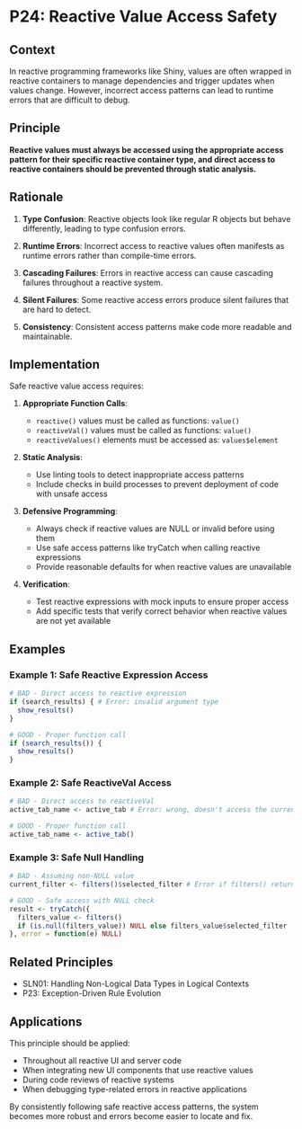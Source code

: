# P24: Reactive Value Access Safety

## Context
In reactive programming frameworks like Shiny, values are often wrapped in reactive containers to manage dependencies and trigger updates when values change. However, incorrect access patterns can lead to runtime errors that are difficult to debug.

## Principle
**Reactive values must always be accessed using the appropriate access pattern for their specific reactive container type, and direct access to reactive containers should be prevented through static analysis.**

## Rationale
1. **Type Confusion**: Reactive objects look like regular R objects but behave differently, leading to type confusion errors.

2. **Runtime Errors**: Incorrect access to reactive values often manifests as runtime errors rather than compile-time errors.

3. **Cascading Failures**: Errors in reactive access can cause cascading failures throughout a reactive system.

4. **Silent Failures**: Some reactive access errors produce silent failures that are hard to detect.

5. **Consistency**: Consistent access patterns make code more readable and maintainable.

## Implementation
Safe reactive value access requires:

1. **Appropriate Function Calls**:
   - `reactive()` values must be called as functions: `value()`
   - `reactiveVal()` values must be called as functions: `value()`
   - `reactiveValues()` elements must be accessed as: `values$element`

2. **Static Analysis**:
   - Use linting tools to detect inappropriate access patterns
   - Include checks in build processes to prevent deployment of code with unsafe access

3. **Defensive Programming**:
   - Always check if reactive values are NULL or invalid before using them
   - Use safe access patterns like tryCatch when calling reactive expressions
   - Provide reasonable defaults for when reactive values are unavailable

4. **Verification**:
   - Test reactive expressions with mock inputs to ensure proper access
   - Add specific tests that verify correct behavior when reactive values are not yet available

## Examples

### Example 1: Safe Reactive Expression Access
```r
# BAD - Direct access to reactive expression
if (search_results) { # Error: invalid argument type
  show_results()
}

# GOOD - Proper function call
if (search_results()) {
  show_results()
}
```

### Example 2: Safe ReactiveVal Access
```r
# BAD - Direct access to reactiveVal
active_tab_name <- active_tab # Error: wrong, doesn't access the current value

# GOOD - Proper function call
active_tab_name <- active_tab()
```

### Example 3: Safe Null Handling
```r
# BAD - Assuming non-NULL value
current_filter <- filters()$selected_filter # Error if filters() returns NULL

# GOOD - Safe access with NULL check
result <- tryCatch({
  filters_value <- filters()
  if (is.null(filters_value)) NULL else filters_value$selected_filter
}, error = function(e) NULL)
```

## Related Principles
- SLN01: Handling Non-Logical Data Types in Logical Contexts
- P23: Exception-Driven Rule Evolution

## Applications
This principle should be applied:
- Throughout all reactive UI and server code
- When integrating new UI components that use reactive values
- During code reviews of reactive systems
- When debugging type-related errors in reactive applications

By consistently following safe reactive access patterns, the system becomes more robust and errors become easier to locate and fix.